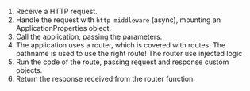 1. Receive a HTTP request.
2. Handle the request with `http middleware` (async), mounting an ApplicationProperties object.
3. Call the application, passing the parameters.
4. The application uses a router, which is covered with routes. The pathname is used to use the right route! The router use injected logic
5. Run the code of the route, passing request and response custom objects.
6. Return the response received from the router function.